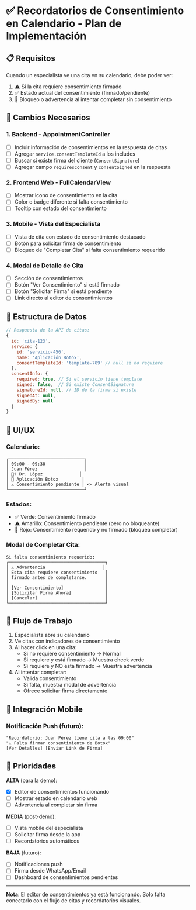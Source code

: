 # ✅ Recordatorios de Consentimiento en Calendario - Plan de Implementación

## 📋 Requisitos

Cuando un especialista ve una cita en su calendario, debe poder ver:
1. ⚠️ Si la cita requiere consentimiento firmado
2. ✅ Estado actual del consentimiento (firmado/pendiente)
3. 🚫 Bloqueo o advertencia al intentar completar sin consentimiento

## 🔧 Cambios Necesarios

### 1. Backend - AppointmentController
- [ ] Incluir información de consentimientos en la respuesta de citas
- [ ] Agregar `service.consentTemplateId` a los includes
- [ ] Buscar si existe firma del cliente (`ConsentSignature`)
- [ ] Agregar campo `requiresConsent` y `consentSigned` en la respuesta

### 2. Frontend Web - FullCalendarView
- [ ] Mostrar icono de consentimiento en la cita
- [ ] Color o badge diferente si falta consentimiento
- [ ] Tooltip con estado del consentimiento

### 3. Mobile - Vista del Especialista
- [ ] Vista de cita con estado de consentimiento destacado
- [ ] Botón para solicitar firma de consentimiento
- [ ] Bloqueo de "Completar Cita" si falta consentimiento requerido

### 4. Modal de Detalle de Cita
- [ ] Sección de consentimientos
- [ ] Botón "Ver Consentimiento" si está firmado
- [ ] Botón "Solicitar Firma" si está pendiente
- [ ] Link directo al editor de consentimientos

## 📝 Estructura de Datos

```javascript
// Respuesta de la API de citas:
{
  id: 'cita-123',
  service: {
    id: 'servicio-456',
    name: 'Aplicación Botox',
    consentTemplateId: 'template-789' // null si no requiere
  },
  consentInfo: {
    required: true, // Si el servicio tiene template
    signed: false,  // Si existe ConsentSignature
    signatureId: null, // ID de la firma si existe
    signedAt: null,
    signedBy: null
  }
}
```

## 🎨 UI/UX

### Calendario:
```
┌─────────────────────────────┐
│ 09:00 - 09:30               │
│ Juan Pérez                  │
│ 👨‍⚕️ Dr. López              │
│ 💉 Aplicación Botox         │
│ ⚠️ Consentimiento pendiente │ <- Alerta visual
└─────────────────────────────┘
```

### Estados:
- ✅ Verde: Consentimiento firmado
- ⚠️ Amarillo: Consentimiento pendiente (pero no bloqueante)
- 🚫 Rojo: Consentimiento requerido y no firmado (bloquea completar)

### Modal de Completar Cita:
```
Si falta consentimiento requerido:
┌─────────────────────────────────────┐
│ ⚠️ Advertencia                      │
│ Esta cita requiere consentimiento   │
│ firmado antes de completarse.       │
│                                     │
│ [Ver Consentimiento]                │
│ [Solicitar Firma Ahora]             │
│ [Cancelar]                          │
└─────────────────────────────────────┘
```

## 🔄 Flujo de Trabajo

1. Especialista abre su calendario
2. Ve citas con indicadores de consentimiento
3. Al hacer click en una cita:
   - Si no requiere consentimiento → Normal
   - Si requiere y está firmado → Muestra check verde
   - Si requiere y NO está firmado → Muestra advertencia
4. Al intentar completar:
   - Valida consentimiento
   - Si falta, muestra modal de advertencia
   - Ofrece solicitar firma directamente

## 📱 Integración Mobile

### Notificación Push (futuro):
```
"Recordatorio: Juan Pérez tiene cita a las 09:00"
"⚠️ Falta firmar consentimiento de Botox"
[Ver Detalles] [Enviar Link de Firma]
```

## 🚀 Prioridades

**ALTA** (para la demo):
- [x] Editor de consentimientos funcionando
- [ ] Mostrar estado en calendario web
- [ ] Advertencia al completar sin firma

**MEDIA** (post-demo):
- [ ] Vista mobile del especialista
- [ ] Solicitar firma desde la app
- [ ] Recordatorios automáticos

**BAJA** (futuro):
- [ ] Notificaciones push
- [ ] Firma desde WhatsApp/Email
- [ ] Dashboard de consentimientos pendientes

---

**Nota**: El editor de consentimientos ya está funcionando. Solo falta conectarlo con el flujo de citas y recordatorios visuales.
